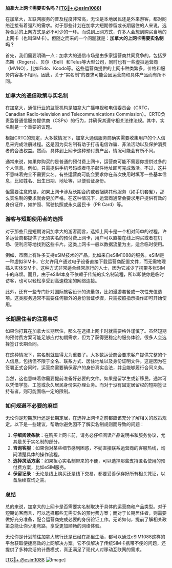 **加拿大上网卡需要实名吗？[[TG💪+ @esim1088](https://t.me/s/esim1088)]**

在加拿大，互联网服务的普及程度非常高，无论是本地居民还是外来游客，都对网络连接有着强烈的需求。对于那些计划在加拿大短期停留或长期居住的人来说，选择合适的上网方式是必不可少的一环。而说到上网方式，许多人会想到购买当地的上网卡（也叫SIM卡）。但随之而来的一个问题就是：**加拿大的上网卡需要实名制吗？**

首先，我们需要明确一点：加拿大的通信市场是由多家运营商共同竞争的，包括罗杰斯（Rogers）、贝尔（Bell）和Telus等大型公司，同时也有一些虚拟运营商（MVNO），比如Fido、Koodo等。这些运营商提供的上网卡种类繁多，价格和服务内容各不相同。因此，关于“实名制”的要求可能会因运营商和具体产品而有所不同。

### **加拿大的通信政策与实名制**

在加拿大，通信行业的监管机构是加拿大广播电视和电信委员会（CRTC，Canadian Radio-television and Telecommunications Commission）。CRTC负责监督通信服务提供商（CSPs）的行为，并确保其遵守相关法律法规。其中，实名制是一个重要的议题。

根据CRTC的规定，大多数情况下，加拿大通信服务商确实需要收集用户的个人信息来完成注册过程。这是因为实名制有助于打击电信诈骗、非法活动以及保护消费者的合法权益。然而，具体到上网卡这种预付费产品，情况可能会有所不同。

通常来说，如果你购买的是普通的预付费上网卡，运营商可能不需要你提供过多的个人信息。例如，只需提供手机号码或者电子邮件地址即可完成激活。不过，这并不意味着完全不需要实名。有些运营商可能会要求你在首次使用时填写一些基本信息，比如姓名、出生日期、地址等，以便验证身份。

但需要注意的是，如果上网卡涉及长期合约或者捆绑其他服务（如手机套餐），那么实名制的要求就会更加严格。在这种情况下，运营商通常会要求用户提供有效的身份证件，如护照、驾驶执照或永久居民卡（PR Card）等。

### **游客与短期使用者的选择**

对于那些只是短期访问加拿大的游客而言，选择上网卡是一个相对简单的过程。许多运营商都提供了无须实名的预付费上网卡，用户可以直接在线上购买或者在机场、便利店等地找到这些卡片。这类上网卡一般以数据流量为主，适合临时使用。

例如，市面上有许多支持eSIM技术的产品，比如来自eSIM1088的服务。eSIM是一种虚拟SIM卡，它允许用户通过电子设备直接下载运营商配置文件，而无需物理插入实体SIM卡。这种方式非常适合经常旅行的人士，因为它减少了携带多张SIM卡的麻烦。而且，由于eSIM本身不依赖于传统的实名制流程，所以即使你是临时访客，也可以轻松享受到高速稳定的网络连接。

此外，还有一些专门针对国际旅客设计的流量包，比如漫游套餐或一次性充值选项。这类服务通常不需要任何额外的身份验证步骤，只需按照指示操作即可开始使用。

### **长期居住者的注意事项**

如果你打算在加拿大长期居住，那么在选择上网卡时就需要格外谨慎了。虽然短期的预付费方案可能足够应付初期需求，但为了获得更稳定的服务体验，很多人会选择签订长期合同。

在这种情况下，实名制就显得尤为重要了。大多数运营商会要求客户提供完整的个人信息，包括但不限于全名、联系方式、居住地址以及身份证明文件。这是因为在签署正式合同时，运营商需要确保客户的身份真实合法，并且能够履行合同义务。

当然，这也意味着你需要提前准备好必要的文件。如果是留学生或新移民，通常可以凭借学签、工签或永久居民身份来办理业务。而对于没有固定居留权的短期签证持有者，则可能面临一定的限制。

### **如何规避不必要的麻烦**

无论你是短期旅行还是长期定居，在选择上网卡之前都应该充分了解相关的政策规定。以下是一些建议，帮助你避免因不了解实名制规则而导致的问题：

1. **仔细阅读条款**：在购买上网卡前，请务必仔细阅读产品说明书和服务协议，尤其是关于实名制的部分。
2. **咨询客服**：如果你对某些细节感到困惑，不妨直接联系运营商的客服热线，询问清楚具体的操作流程。
3. **选择灵活方案**：如果担心实名制带来的不便，可以选择那些支持匿名使用的预付费方案，比如eSIM服务。
4. **保留记录**：无论是线上购买还是线下交易，都要妥善保存好所有相关凭证，以备后续查询之需。

### **总结**

总的来说，加拿大的上网卡是否需要实名制取决于具体的运营商和产品类型。对于短期访客而言，可以选择那些无需实名的预付费方案；而对于长期居住者，则需要做好充分准备，配合运营商完成必要的身份验证工作。无论如何，提前了解相关政策总能让你少走弯路，享受更加顺畅的网络体验。

无论你是计划前往加拿大旅行还是已经在那里生活，都可以通过eSIM1088这样的平台获取便捷高效的上网解决方案。它不仅解决了传统SIM卡携带不便的问题，还提供了多种灵活的计费模式，真正满足了现代人对移动互联网的需求。

[[TG💪+ @esim1088](https://t.me/s/esim1088) ![Image](https://i.postimg.cc/4NQfJmqS/Snipaste-2025-05-13-00-14-12.png)]